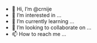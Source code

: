 - 👋 Hi, I’m @crnije
- 👀 I’m interested in ...
- 🌱 I’m currently learning ...
- 💞️ I’m looking to collaborate on ...
- 📫 How to reach me ...

<!---
crnije/crnije is a ✨ special ✨ repository because its `README.md` (this file) appears on your GitHub profile.
You can click the Preview link to take a look at your changes.
--->
